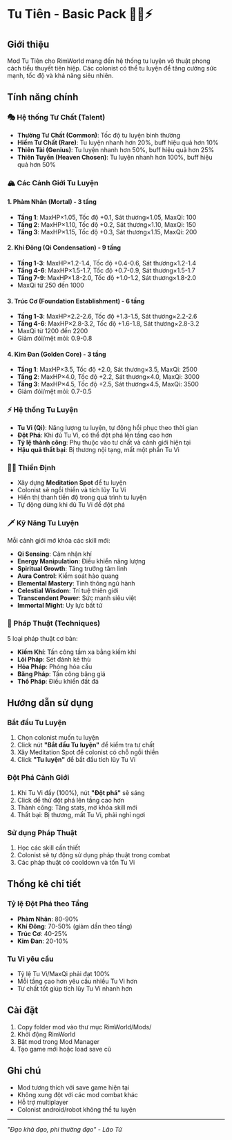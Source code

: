 # Tu Tiên - Basic Pack 🧘‍♂️⚡

## Giới thiệu
Mod Tu Tiên cho RimWorld mang đến hệ thống tu luyện võ thuật phong cách tiểu thuyết tiên hiệp. Các colonist có thể tu luyện để tăng cường sức mạnh, tốc độ và khả năng siêu nhiên.

## Tính năng chính

### 🎭 Hệ thống Tư Chất (Talent)
- **Thường Tư Chất (Common)**: Tốc độ tu luyện bình thường
- **Hiếm Tư Chất (Rare)**: Tu luyện nhanh hơn 20%, buff hiệu quả hơn 10%
- **Thiên Tài (Genius)**: Tu luyện nhanh hơn 50%, buff hiệu quả hơn 25%
- **Thiên Tuyển (Heaven Chosen)**: Tu luyện nhanh hơn 100%, buff hiệu quả hơn 50%

### 🏔️ Các Cảnh Giới Tu Luyện

#### 1. Phàm Nhân (Mortal) - 3 tầng
- **Tầng 1**: MaxHP×1.05, Tốc độ +0.1, Sát thương×1.05, MaxQi: 100
- **Tầng 2**: MaxHP×1.10, Tốc độ +0.2, Sát thương×1.10, MaxQi: 150  
- **Tầng 3**: MaxHP×1.15, Tốc độ +0.3, Sát thương×1.15, MaxQi: 200

#### 2. Khí Đông (Qi Condensation) - 9 tầng
- **Tầng 1-3**: MaxHP×1.2-1.4, Tốc độ +0.4-0.6, Sát thương×1.2-1.4
- **Tầng 4-6**: MaxHP×1.5-1.7, Tốc độ +0.7-0.9, Sát thương×1.5-1.7
- **Tầng 7-9**: MaxHP×1.8-2.0, Tốc độ +1.0-1.2, Sát thương×1.8-2.0
- MaxQi từ 250 đến 1000

#### 3. Trúc Cơ (Foundation Establishment) - 6 tầng
- **Tầng 1-3**: MaxHP×2.2-2.6, Tốc độ +1.3-1.5, Sát thương×2.2-2.6
- **Tầng 4-6**: MaxHP×2.8-3.2, Tốc độ +1.6-1.8, Sát thương×2.8-3.2
- MaxQi từ 1200 đến 2200
- Giảm đói/mệt mỏi: 0.9-0.8

#### 4. Kim Đan (Golden Core) - 3 tầng
- **Tầng 1**: MaxHP×3.5, Tốc độ +2.0, Sát thương×3.5, MaxQi: 2500
- **Tầng 2**: MaxHP×4.0, Tốc độ +2.2, Sát thương×4.0, MaxQi: 3000
- **Tầng 3**: MaxHP×4.5, Tốc độ +2.5, Sát thương×4.5, MaxQi: 3500
- Giảm đói/mệt mỏi: 0.7-0.5

### ⚡ Hệ thống Tu Luyện
- **Tu Vi (Qi)**: Năng lượng tu luyện, tự động hồi phục theo thời gian
- **Đột Phá**: Khi đủ Tu Vi, có thể đột phá lên tầng cao hơn
- **Tỷ lệ thành công**: Phụ thuộc vào tư chất và cảnh giới hiện tại
- **Hậu quả thất bại**: Bị thương nội tạng, mất một phần Tu Vi

### 🧘‍♂️ Thiền Định
- Xây dựng **Meditation Spot** để tu luyện
- Colonist sẽ ngồi thiền và tích lũy Tu Vi
- Hiển thị thanh tiến độ trong quá trình tu luyện
- Tự động dừng khi đủ Tu Vi để đột phá

### 🗡️ Kỹ Năng Tu Luyện
Mỗi cảnh giới mở khóa các skill mới:
- **Qi Sensing**: Cảm nhận khí
- **Energy Manipulation**: Điều khiển năng lượng  
- **Spiritual Growth**: Tăng trưởng tâm linh
- **Aura Control**: Kiểm soát hào quang
- **Elemental Mastery**: Tinh thông ngũ hành
- **Celestial Wisdom**: Trí tuệ thiên giới
- **Transcendent Power**: Sức mạnh siêu việt
- **Immortal Might**: Uy lực bất tử

### 🎯 Pháp Thuật (Techniques)
5 loại pháp thuật cơ bản:
- **Kiếm Khí**: Tấn công tầm xa bằng kiếm khí
- **Lôi Pháp**: Sét đánh kẻ thù
- **Hỏa Pháp**: Phóng hỏa cầu
- **Băng Pháp**: Tấn công băng giá
- **Thổ Pháp**: Điều khiển đất đá

## Hướng dẫn sử dụng

### Bắt đầu Tu Luyện
1. Chọn colonist muốn tu luyện
2. Click nút **"Bắt đầu Tu luyện"** để kiểm tra tư chất
3. Xây Meditation Spot để colonist có chỗ ngồi thiền
4. Click **"Tu luyện"** để bắt đầu tích lũy Tu Vi

### Đột Phá Cảnh Giới
1. Khi Tu Vi đầy (100%), nút **"Đột phá"** sẽ sáng
2. Click để thử đột phá lên tầng cao hơn
3. Thành công: Tăng stats, mở khóa skill mới
4. Thất bại: Bị thương, mất Tu Vi, phải nghỉ ngơi

### Sử dụng Pháp Thuật
1. Học các skill cần thiết
2. Colonist sẽ tự động sử dụng pháp thuật trong combat
3. Các pháp thuật có cooldown và tốn Tu Vi

## Thống kê chi tiết

### Tỷ lệ Đột Phá theo Tầng
- **Phàm Nhân**: 80-90%
- **Khí Đông**: 70-50% (giảm dần theo tầng)
- **Trúc Cơ**: 40-25%
- **Kim Đan**: 20-10%

### Tu Vi yêu cầu
- Tỷ lệ Tu Vi/MaxQi phải đạt 100%
- Mỗi tầng cao hơn yêu cầu nhiều Tu Vi hơn
- Tư chất tốt giúp tích lũy Tu Vi nhanh hơn

## Cài đặt
1. Copy folder mod vào thư mục RimWorld/Mods/
2. Khởi động RimWorld
3. Bật mod trong Mod Manager
4. Tạo game mới hoặc load save cũ

## Ghi chú
- Mod tương thích với save game hiện tại
- Không xung đột với các mod combat khác
- Hỗ trợ multiplayer
- Colonist android/robot không thể tu luyện

---
*"Đạo khả đạo, phi thường đạo" - Lão Tử*
